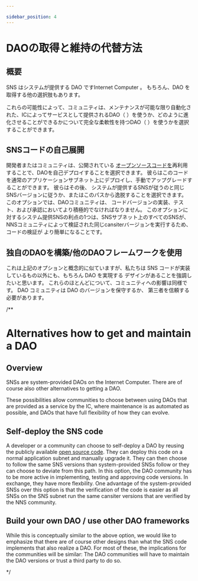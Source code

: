 ```yaml
---

sidebar_position: 4
---
```

# DAOの取得と維持の代替方法

## 概要

SNS はシステムが提供する DAO ですInternet Computer 。
もちろん、DAO を取得する他の選択肢もあります。

これらの可能性によって、コミュニティは、メンテナンスが可能な限り自動化された、ICによってサービスとして提供されるDAO（
）を使うか、どのように進化させることができるかについて完全な柔軟性を持つDAO（
）を使うかを選択することができます。

## SNSコードの自己展開

開発者またはコミュニティは、公開されている
[オープンソースコードを](https://github.com/dfinity/ic/tree/master/rs/sns)再利用することで、DAOを自己デプロイすることを選択できます。
彼らはこのコードを通常のアプリケーションサブネット上にデプロイし、手動でアップグレードすることができます。
彼らはその後、
システムが提供するSNSが従うのと同じSNSバージョンに従うか、またはこのパスから逸脱することを選択できます。
このオプションでは、DAOコミュニティは、
コードバージョンの実装、テスト、および承認においてより積極的でなければなりません。
このオプションに対するシステム提供SNSの利点の1つは、SNSサブネット上のすべてのSNSが、
NNSコミュニティによって検証された同じcansiterバージョンを実行するため、コードの検証が
より簡単になることです。

## 独自のDAOを構築/他のDAOフレームワークを使用

これは上記のオプションと概念的に似ていますが、私たちは
SNS コードが実装しているもの以外にも、もちろん DAO を実現する
デザインがあることを強調したいと思います。
これらのほとんどについて、コミュニティへの影響は同様です。 DAO
コミュニティは DAO のバージョンを保守するか、
第三者を信頼する必要があります。

/**

# Alternatives how to get and maintain a DAO

## Overview

SNSs are system-provided DAOs on the Internet Computer.
There are of course also other alternatives to getting a DAO.

These possibilities allow communities to choose between using DAOs that are provided
as a service by the IC, where maintenance is as automated as possible, and DAOs
that have full flexibility of how they can evolve.


## Self-deploy the SNS code
  A developer or a community can choose to self-deploy a DAO by reusing the publicly
  available [open source code](https://github.com/dfinity/ic/tree/master/rs/sns).
They can deploy this code on a normal application subnet and manually upgrade it.
  They can then choose to follow the same SNS versions than
  system-provided SNSs follow or they can choose to deviate from this path.
  In this option, the DAO community has to be more active in
  implementing, testing and approving code versions. In exchange, they have more flexbility.
One advantage of the system-provided SNSs over this option is that the verification of the code is
easier as all SNSs on the SNS subnet run the same cansiter versions that are verified by the
  NNS community.

## Build your own DAO / use other DAO frameworks
  While this is conceptually similar to the above option, we would like to emphasize
  that there are of course other designs than what the SNS code implements
  that also realize a DAO.
  For most of these, the implications for the communities will be similar: The DAO
  communities will have to maintain the DAO versions or trust
  a third party to do so.

*/
